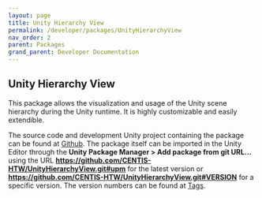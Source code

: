 ```yaml
---
layout: page
title: Unity Hierarchy View
permalink: /developer/packages/UnityHierarchyView
nav_order: 2
parent: Packages
grand_parent: Developer Documentation
---
```


## Unity Hierarchy View

This package allows the visualization and usage of the Unity scene hierarchy during the Unity runtime. It is highly customizable and easily extendible.


The source code and development Unity project containing the package can be found at <a href="https://github.com/CENTIS-HTW/UnityHierarchyView">Github</a>. The package itself can be imported in the Unity Editor through the <strong>Unity Package Manager > Add package from git URL...</strong> using the URL <strong>https://github.com/CENTIS-HTW/UnityHierarchyView.git#upm</strong> for the latest version or <strong>https://github.com/CENTIS-HTW/UnityHierarchyView.git#VERSION</strong> for a specific version. The version numbers can be found at <a href="https://github.com/CENTIS-HTW/UnityHierarchyView/tags">Tags</a>.
